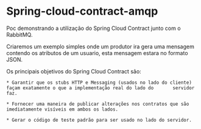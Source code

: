 # Spring-cloud-contract-amqp

Poc demonstrando a utilização do Spring Cloud Contract junto com o RabbitMQ.

Criaremos um exemplo simples onde um produtor ira gera uma mensagem contendo os atributos de um usuario, esta mensagem estara no formato JSON.

Os principais objetivos do Spring Cloud Contract são:

    * Garantir que os stubs HTTP e Messaging (usados no lado do cliente) façam exatamente o que a implementação real do lado do       servidor faz.

    * Fornecer uma maneira de publicar alterações nos contratos que são imediatamente visíveis em ambos os lados.

    * Gerar o código de teste padrão para ser usado no lado do servidor.

